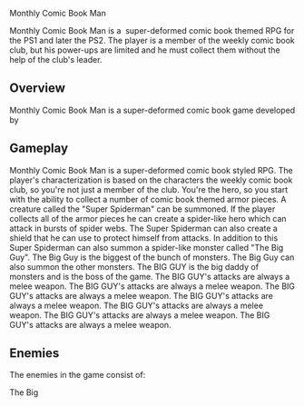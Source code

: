 Monthly Comic Book Man

Monthly Comic Book Man is a  super-deformed comic book themed RPG for the PS1 and later the PS2. The player is a member of the weekly comic book club, but his power-ups are limited and he must collect them without the help of the club's leader.

## Overview

Monthly Comic Book Man is a super-deformed comic book game developed by                                                                                                                 
    

 

## Gameplay

Monthly Comic Book Man is a super-deformed comic book styled RPG. The player's characterization is based on the characters the weekly comic book club, so you're not just a member of the club. You're the hero, so you start with the ability to collect a number of comic book themed armor pieces. A creature called the "Super Spiderman" can be summoned. If the player collects all of the armor pieces he can create a spider-like hero which can attack in bursts of spider webs. The Super Spiderman can also create a shield that he can use to protect himself from attacks. In addition to this Super Spiderman can also summon a spider-like monster called "The Big Guy". The Big Guy is the biggest of the bunch of monsters. The Big Guy can also summon the other monsters. The BIG GUY is the big daddy of monsters and is the boss of the game. The BIG GUY's attacks are always a melee weapon. The BIG GUY's attacks are always a melee weapon. The BIG GUY's attacks are always a melee weapon. The BIG GUY's attacks are always a melee weapon. The BIG GUY's attacks are always a melee weapon. The BIG GUY's attacks are always a melee weapon. The BIG GUY's attacks are always a melee weapon.

## Enemies

The enemies in the game consist of:

The Big